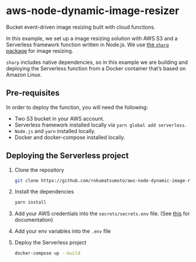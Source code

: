 # aws-node-dynamic-image-resizer

Bucket event-driven image resizing built with cloud functions.

In this example, we set up a image resizing solution with AWS S3 and a Serverless framework function written in Node.js. We use [the `sharp` package](https://www.npmjs.com/package/sharp) for image resizing.

`sharp` includes native dependencies, so in this example we are building and deploying the Serverless function from a Docker container that’s based on Amazon Linux.

## Pre-requisites

In order to deploy the function, you will need the following:

- Two S3 bucket in your AWS account.
- Serverless framework installed locally via `yarn global add serverless`.
- `Node.js` and `yarn` installed locally.
- Docker and docker-compose installed locally.

## Deploying the Serverless project

1. Clone the repository

   ```sh
   git clone https://github.com/rokumatsumoto/aws-node-dynamic-image-resizer.git
   ```

2. Install the dependencies

   ```sh
   yarn install
   ```

3. Add your AWS credentials into the `secrets/secrets.env` file. (See [this](doc/development/environment_variables.md) for documentation)
4. Add your env variables into the `.env` file
5. Deploy the Serverless project

   ```sh
   docker-compose up --build
   ```
